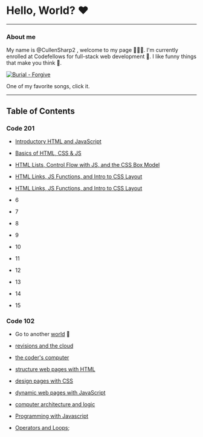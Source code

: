 # Hello, World? ❤️

----

### About me

My name is @CullenSharp2 , welcome to my page 👋👋👋.
I'm currently enrolled at Codefellows for full-stack web development 🔨. I like funny things that make you think 🤔.


[![Burial - Forgive](https://i.ytimg.com/vi/5OVvJOeUdUs/hqdefault.jpg)](https://youtu.be/5OVvJOeUdUs)


One of my favorite songs, click it.

----

## Table of Contents

### Code 201

* [Introductory HTML and JavaScript](class-01.md)

* [Basics of HTML, CSS & JS](code201-02.md)

* [HTML Lists, Control Flow with JS, and the CSS Box Model](code201-03.md)

* [HTML Links, JS Functions, and Intro to CSS Layout](code201-03.md)

* [HTML Links, JS Functions, and Intro to CSS Layout](code201-04.md)

* 6

* 7

* 8

* 9

* 10

* 11

* 12

* 13

* 14

* 15

### Code 102

* Go to another [world](read02.md) 🧙

* [revisions and the cloud](revisions_and_the_cloud.md)

* [the coder's computer](the_coders_computer.md)

* [structure web pages with HTML](structure_html.md)

* [design pages with CSS](design_pages.md)

* [dynamic web pages with JavaScript](06a_javascript.md)

* [computer architecture and logic](06b.md)

* [Programming with Javascript](read_07.md)

* [Operators and Loops](08.md);